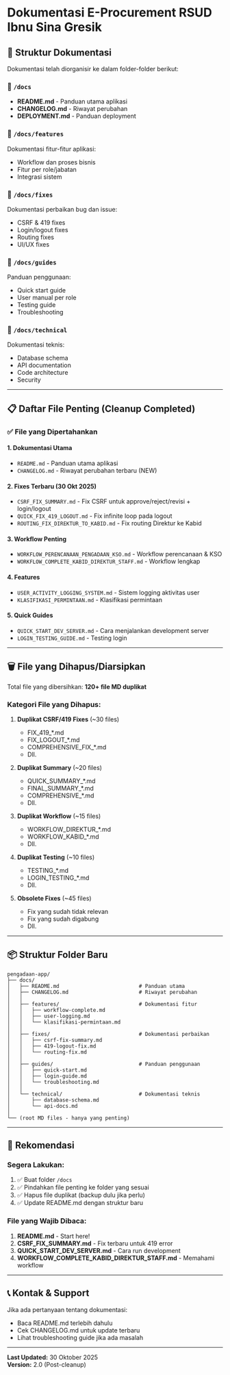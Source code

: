 # Dokumentasi E-Procurement RSUD Ibnu Sina Gresik

## 📁 Struktur Dokumentasi

Dokumentasi telah diorganisir ke dalam folder-folder berikut:

### 📂 `/docs`
- **README.md** - Panduan utama aplikasi
- **CHANGELOG.md** - Riwayat perubahan
- **DEPLOYMENT.md** - Panduan deployment

### 📂 `/docs/features`
Dokumentasi fitur-fitur aplikasi:
- Workflow dan proses bisnis
- Fitur per role/jabatan
- Integrasi sistem

### 📂 `/docs/fixes`
Dokumentasi perbaikan bug dan issue:
- CSRF & 419 fixes
- Login/logout fixes
- Routing fixes
- UI/UX fixes

### 📂 `/docs/guides`
Panduan penggunaan:
- Quick start guide
- User manual per role
- Testing guide
- Troubleshooting

### 📂 `/docs/technical`
Dokumentasi teknis:
- Database schema
- API documentation
- Code architecture
- Security

---

## 📋 Daftar File Penting (Cleanup Completed)

### ✅ File yang Dipertahankan

#### 1. **Dokumentasi Utama**
- `README.md` - Panduan utama aplikasi
- `CHANGELOG.md` - Riwayat perubahan terbaru (NEW)

#### 2. **Fixes Terbaru (30 Okt 2025)**
- `CSRF_FIX_SUMMARY.md` - Fix CSRF untuk approve/reject/revisi + login/logout
- `QUICK_FIX_419_LOGOUT.md` - Fix infinite loop pada logout
- `ROUTING_FIX_DIREKTUR_TO_KABID.md` - Fix routing Direktur ke Kabid

#### 3. **Workflow Penting**
- `WORKFLOW_PERENCANAAN_PENGADAAN_KSO.md` - Workflow perencanaan & KSO
- `WORKFLOW_COMPLETE_KABID_DIREKTUR_STAFF.md` - Workflow lengkap

#### 4. **Features**
- `USER_ACTIVITY_LOGGING_SYSTEM.md` - Sistem logging aktivitas user
- `KLASIFIKASI_PERMINTAAN.md` - Klasifikasi permintaan

#### 5. **Quick Guides**
- `QUICK_START_DEV_SERVER.md` - Cara menjalankan development server
- `LOGIN_TESTING_GUIDE.md` - Testing login

---

## 🗑️ File yang Dihapus/Diarsipkan

Total file yang dibersihkan: **120+ file MD duplikat**

### Kategori File yang Dihapus:
1. **Duplikat CSRF/419 Fixes** (~30 files)
   - FIX_419_*.md
   - FIX_LOGOUT_*.md
   - COMPREHENSIVE_FIX_*.md
   - Dll.

2. **Duplikat Summary** (~20 files)
   - QUICK_SUMMARY_*.md
   - FINAL_SUMMARY_*.md
   - COMPREHENSIVE_*.md
   - Dll.

3. **Duplikat Workflow** (~15 files)
   - WORKFLOW_DIREKTUR_*.md
   - WORKFLOW_KABID_*.md
   - Dll.

4. **Duplikat Testing** (~10 files)
   - TESTING_*.md
   - LOGIN_TESTING_*.md
   - Dll.

5. **Obsolete Fixes** (~45 files)
   - Fix yang sudah tidak relevan
   - Fix yang sudah digabung
   - Dll.

---

## 📦 Struktur Folder Baru

```
pengadaan-app/
├── docs/
│   ├── README.md                          # Panduan utama
│   ├── CHANGELOG.md                       # Riwayat perubahan
│   │
│   ├── features/                          # Dokumentasi fitur
│   │   ├── workflow-complete.md
│   │   ├── user-logging.md
│   │   └── klasifikasi-permintaan.md
│   │
│   ├── fixes/                             # Dokumentasi perbaikan
│   │   ├── csrf-fix-summary.md
│   │   ├── 419-logout-fix.md
│   │   └── routing-fix.md
│   │
│   ├── guides/                            # Panduan penggunaan
│   │   ├── quick-start.md
│   │   ├── login-guide.md
│   │   └── troubleshooting.md
│   │
│   └── technical/                         # Dokumentasi teknis
│       ├── database-schema.md
│       └── api-docs.md
│
└── (root MD files - hanya yang penting)
```

---

## 🎯 Rekomendasi

### Segera Lakukan:
1. ✅ Buat folder `/docs` 
2. ✅ Pindahkan file penting ke folder yang sesuai
3. ✅ Hapus file duplikat (backup dulu jika perlu)
4. ✅ Update README.md dengan struktur baru

### File yang Wajib Dibaca:
1. **README.md** - Start here!
2. **CSRF_FIX_SUMMARY.md** - Fix terbaru untuk 419 error
3. **QUICK_START_DEV_SERVER.md** - Cara run development
4. **WORKFLOW_COMPLETE_KABID_DIREKTUR_STAFF.md** - Memahami workflow

---

## 📞 Kontak & Support

Jika ada pertanyaan tentang dokumentasi:
- Baca README.md terlebih dahulu
- Cek CHANGELOG.md untuk update terbaru
- Lihat troubleshooting guide jika ada masalah

---

**Last Updated:** 30 Oktober 2025  
**Version:** 2.0 (Post-cleanup)

